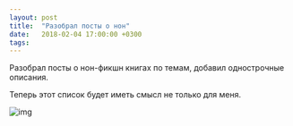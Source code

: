 ```yaml
---
layout: post
title:  "Разобрал посты о нон"
date:   2018-02-04 17:00:00 +0300
tags:   
---
```


Разобрал посты о нон-фикшн книгах по темам, добавил однострочные описания. 

Теперь этот список будет иметь смысл не только для меня.

![img](https://pp.userapi.com/c840729/v840729982/4e483/gItP-QUcz0s.jpg)

<!--excerpt-->
